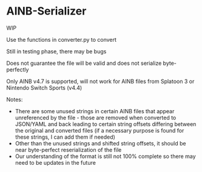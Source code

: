 # AINB-Serializer
WIP

Use the functions in converter.py to convert

Still in testing phase, there may be bugs

Does not guarantee the file will be valid and does not serialize byte-perfectly

Only AINB v4.7 is supported, will not work for AINB files from Splatoon 3 or Nintendo Switch Sports (v4.4)

Notes:
- There are some unused strings in certain AINB files that appear unreferenced by the file - those are removed when converted to JSON/YAML and back leading to certain string offsets differing between the original and converted files (if a necessary purpose is found for these strings, I can add them if needed)
- Other than the unused strings and shifted string offsets, it should be near byte-perfect reserialization of the file
- Our understanding of the format is still not 100% complete so there may need to be updates in the future